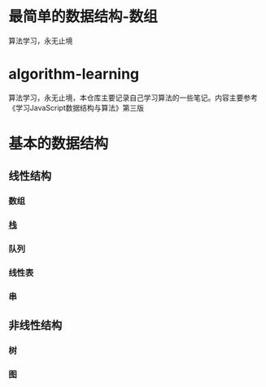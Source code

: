 
# 最简单的数据结构-数组
算法学习，永无止境
# algorithm-learning
算法学习，永无止境，本仓库主要记录自己学习算法的一些笔记。内容主要参考《学习JavaScript数据结构与算法》第三版
# 基本的数据结构
## 线性结构
### 数组
### [栈](https://github.com/HolinWang/algorithm-learning/tree/main/Stack)
### 队列
### 线性表
### 串
## 非线性结构
### 树
### 图

